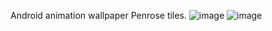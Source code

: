 Android animation wallpaper Penrose tiles.
![image](https://github.com/yuger/PenroseTiles/blob/master/Screenshot_1.png)
![image](https://github.com/yuger/PenroseTiles/blob/master/Screenshot_2.png)
